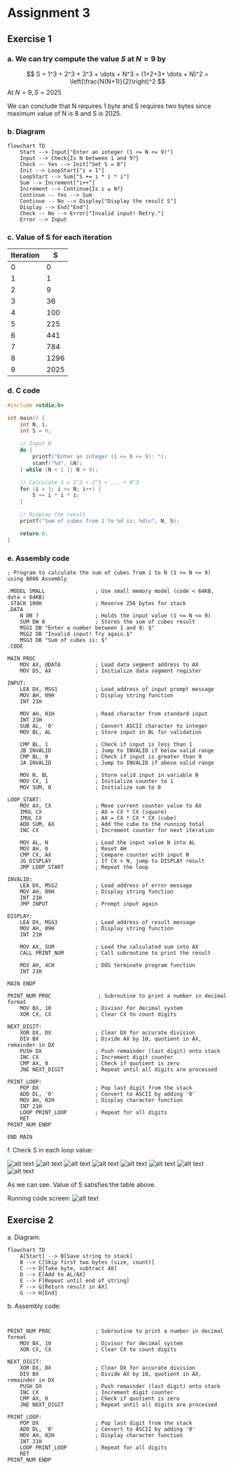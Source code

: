 # Assignment 3

## Exercise 1

### a. We can try compute the value $S$ at  $N = 9$ by

$$
S = 1^3 + 2^3 + 3^3 + \dots + N^3 = (1+2+3+ \dots + N)^2 = \left(\frac{N(N+1)}{2}\right)^2
$$
At $N = 9, S = 2025$

We can conclude that N requires 1 byte and S requires two bytes since maximum value of N is 8 and S is 2025.

### b. Diagram

```mermaid
flowchart TD
    Start --> Input["Enter an integer (1 <= N <= 9)"]
    Input --> Check{Is N between 1 and 9?}
    Check -- Yes --> Init["Set S = 0"]
    Init --> LoopStart["i = 1"]
    LoopStart --> Sum["S += i * i * i"]
    Sum --> Increment["i++"]
    Increment --> Continue{Is i ≤ N?}
    Continue -- Yes --> Sum
    Continue -- No --> Display["Display the result S"]
    Display --> End["End"]
    Check -- No --> Error["Invalid input! Retry."]
    Error --> Input
```

### c. Value of S for each iteration

| Iteration | S    |
| --------- | ---- |
| 0         | 0    |
| 1         | 1    |
| 2         | 9    |
| 3         | 36   |
| 4         | 100  |
| 5         | 225  |
| 6         | 441  |
| 7         | 784  |
| 8         | 1296 |
| 9         | 2025 |

### d. C code

```c
#include <stdio.h>

int main() {
    int N, i;
    int S = 0;

    // Input N
    do {
        printf("Enter an integer (1 <= N <= 9): ");
        scanf("%d", &N);
    } while (N < 1 || N > 9);

    // Calculate S = 1^3 + 2^3 + ... + N^3
    for (i = 1; i <= N; i++) {
        S += i * i * i;
    }

    // Display the result
    printf("Sum of cubes from 1 to %d is: %d\n", N, S);

    return 0;
}
```

### e. Assembly code

```assembly
; Program to calculate the sum of cubes from 1 to N (1 <= N <= 9) using 8086 Assembly

.MODEL SMALL                ; Use small memory model (code < 64KB, data < 64KB)
.STACK 100H                 ; Reserve 256 bytes for stack
.DATA
    N DB ?                  ; Holds the input value (1 <= N <= 9)
    SUM DW 0                ; Stores the sum of cubes result
    MSG1 DB "Enter a number between 1 and 9: $"
    MSG2 DB "Invalid input! Try again.$"
    MSG3 DB "Sum of cubes is: $"
.CODE

MAIN PROC
    MOV AX, @DATA           ; Load data segment address to AX
    MOV DS, AX              ; Initialize data segment register

INPUT:
    LEA DX, MSG1            ; Load address of input prompt message
    MOV AH, 09H             ; Display string function
    INT 21H

    MOV AH, 01H             ; Read character from standard input
    INT 21H
    SUB AL, '0'             ; Convert ASCII character to integer
    MOV BL, AL              ; Store input in BL for validation

    CMP BL, 1               ; Check if input is less than 1
    JB INVALID              ; Jump to INVALID if below valid range
    CMP BL, 9               ; Check if input is greater than 9
    JA INVALID              ; Jump to INVALID if above valid range

    MOV N, BL               ; Store valid input in variable N
    MOV CX, 1               ; Initialize counter to 1
    MOV SUM, 0              ; Initialize sum to 0

LOOP_START:
    MOV AX, CX              ; Move current counter value to AX
    IMUL CX                 ; AX = CX * CX (square)
    IMUL CX                 ; AX = CX * CX * CX (cube)
    ADD SUM, AX             ; Add the cube to the running total
    INC CX                  ; Increment counter for next iteration

    MOV AL, N               ; Load the input value N into AL
    MOV AH, 0               ; Reset AH
    CMP CX, AX              ; Compare counter with input N
    JG DISPLAY              ; If CX > N, jump to DISPLAY result
    JMP LOOP_START          ; Repeat the loop

INVALID:
    LEA DX, MSG2            ; Load address of error message
    MOV AH, 09H             ; Display string function
    INT 21H
    JMP INPUT               ; Prompt input again

DISPLAY:
    LEA DX, MSG3            ; Load address of result message
    MOV AH, 09H             ; Display string function
    INT 21H

    MOV AX, SUM             ; Load the calculated sum into AX
    CALL PRINT_NUM          ; Call subroutine to print the result

    MOV AH, 4CH             ; DOS terminate program function
    INT 21H

MAIN ENDP

PRINT_NUM PROC               ; Subroutine to print a number in decimal format
    MOV BX, 10              ; Divisor for decimal system
    XOR CX, CX              ; Clear CX to count digits

NEXT_DIGIT:
    XOR DX, DX              ; Clear DX for accurate division
    DIV BX                  ; Divide AX by 10, quotient in AX, remainder in DX
    PUSH DX                 ; Push remainder (last digit) onto stack
    INC CX                  ; Increment digit counter
    CMP AX, 0               ; Check if quotient is zero
    JNE NEXT_DIGIT          ; Repeat until all digits are processed

PRINT_LOOP:
    POP DX                  ; Pop last digit from the stack
    ADD DL, '0'             ; Convert to ASCII by adding '0'
    MOV AH, 02H             ; Display character function
    INT 21H
    LOOP PRINT_LOOP         ; Repeat for all digits
    RET
PRINT_NUM ENDP

END MAIN

```

f. Check S in each loop value:

![alt text](image-3.png)
![alt text](image-4.png)
![alt text](image-5.png)
![alt text](image-6.png)
![alt text](image-7.png)
![alt text](image-8.png)
![alt text](image-9.png)
![alt text](image-10.png)

As we can see. Value of S satisfies the table above.

Running code screen:
![alt text](image-11.png)

## Exercise 2

a. Diagram:

```mermaid
flowchart TD
    A[Start] --> B[Save string to stack]
    B --> C[Skip first two bytes (size, count)]
    C --> D[Take byte, subtract 48]
    D --> E[Add to AL/AX]
    E --> F[Repeat until end of string]
    F --> G[Return result in AX]
    G --> H[End]
```

b. Assembly code:

```assembly


PRINT_NUM PROC              ; Subroutine to print a number in decimal format
    MOV BX, 10              ; Divisor for decimal system
    XOR CX, CX              ; Clear CX to count digits

NEXT_DIGIT:
    XOR DX, DX              ; Clear DX for accurate division
    DIV BX                  ; Divide AX by 10, quotient in AX, remainder in DX
    PUSH DX                 ; Push remainder (last digit) onto stack
    INC CX                  ; Increment digit counter
    CMP AX, 0               ; Check if quotient is zero
    JNE NEXT_DIGIT          ; Repeat until all digits are processed

PRINT_LOOP:
    POP DX                  ; Pop last digit from the stack
    ADD DL, '0'             ; Convert to ASCII by adding '0'
    MOV AH, 02H             ; Display character function
    INT 21H
    LOOP PRINT_LOOP         ; Repeat for all digits
    RET
PRINT_NUM ENDP
```